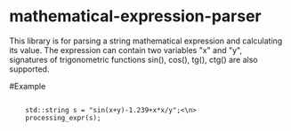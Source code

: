 # mathematical-expression-parser

This library is for parsing a string mathematical expression and calculating its value. The expression can contain two variables "x" and "y",   
signatures of trigonometric functions sin(), cos(), tg(), ctg() are also supported.   

#Example

<html>

 <body> 

  <p><code>
    std::string s = "sin(x+y)-1.239+x*x/y";<\n>
    processing_expr(s);<wbr>
  </code></p>
 </body>
</html>

